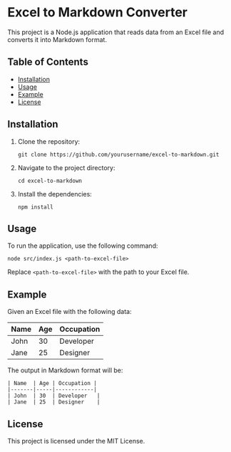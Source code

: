 # Excel to Markdown Converter

This project is a Node.js application that reads data from an Excel file and converts it into Markdown format. 

## Table of Contents
- [Installation](#installation)
- [Usage](#usage)
- [Example](#example)
- [License](#license)

## Installation

1. Clone the repository:
   ```
   git clone https://github.com/yourusername/excel-to-markdown.git
   ```
2. Navigate to the project directory:
   ```
   cd excel-to-markdown
   ```
3. Install the dependencies:
   ```
   npm install
   ```

## Usage

To run the application, use the following command:
```
node src/index.js <path-to-excel-file>
```

Replace `<path-to-excel-file>` with the path to your Excel file.

## Example

Given an Excel file with the following data:

| Name  | Age | Occupation |
|-------|-----|------------|
| John  | 30  | Developer   |
| Jane  | 25  | Designer    |

The output in Markdown format will be:

```
| Name  | Age | Occupation |
|-------|-----|------------|
| John  | 30  | Developer   |
| Jane  | 25  | Designer    |
```

## License

This project is licensed under the MIT License.